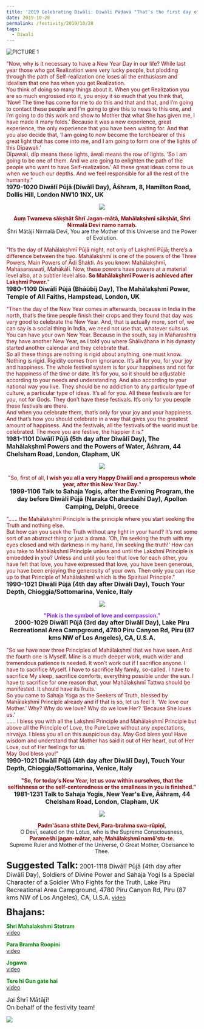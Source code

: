 ```yaml
---
title: '2019 Celebrating Diwālī: Diwālī Pāḍavā "That’s the first day of the Moon."'
date: 2019-10-28
permalink: /festivity/2019/10/28
tags:
  - Diwali
---
```


![PICTURE 1](/images/image1.png)

<p>
<font color="DarkRed">"Now, why is it necessary to have a New Year Day in our life?
While last year those who got Realization were very lucky people, but plodding through the path of Self-realization one loses all the enthusiasm and idealism that one has when you get Realization.<br>
You think of doing so many things about it. When you get Realization you are so much engrossed into it, you enjoy it so much that you think that, ‘Now! The time has come for me to do this and that and that, and I’m going to contact these people and I’m going to give this to news to this one, and I’m going to do this work and show to Mother that what She has given me, I have made it many folds.’ Because it was a new experience, great experience, the only experience that you have been waiting for. And that you also decide that, ‘I am going to now become the torchbearer of this great light that has come into me, and I am going to form one of the lights of this Dīpawali.’<br>
Dīpawali, dīp means these lights, āwali means the row of lights. ‘So I am going to be one of them. And we are going to enlighten the path of the people who want to have Self-realization.’ All these great ideas come to us when we touch our depths. And we feel responsible for all the rest of the humanity."</font><br>
<font size="+0"><b>1979-1020 Diwālī Pūjā (Diwālī Day), Āśhram, 8, Hamilton Road, Dollis Hill, London NW10 1NX, UK</b></font>
</p>

<div style="text-align: center"><img src="/images/image235.png" /></div>

<p style="text-align:center;">
<font color="DarkRed"><b>Auṃ Twameva sākṣhāt Śhrī Jagan-mātā, Mahālakṣhmī sākṣhāt,
Śhri Nirmalā Devī namo namaḥ.</b></font><br>
Śhri Mātājī Nirmalā Devī, You are the Mother of this Universe and the Power of Evolution.
</p>

<p>
<font color="DarkRed">"It’s the day of Mahālakṣhmī Pūjā night, not only of Lakṣhmī Pūjā; there’s a difference between the two. Mahālakṣhmī is one of the powers of the Three Powers, Main Powers of Ādi Śhakti. As you know: Mahālakṣhmī, Mahāsaraswatī, Mahākālī. Now, these powers have powers at a material level also, at a subtler level also. <b>So Mahālakṣhmī Power is achieved after Lakṣhmī Power.</b>"</font><br>
<font size="+0"><b>1980-1109 Diwālī Pūjā (Bhāūbīj Day), The Mahālakṣhmī Power, Temple of All Faiths, Hampstead, London, UK</b></font>
</p>

<p>
<font color="DarkRed">"Then the day of the New Year comes in afterwards, because in India in the north, that’s the time people finish their crops and they found that day was very good to celebrate the New Year. And, that is actually more, sort of, we can say is a social thing in India, we need not use that, whatever suits us. You can have your own New Year. Because in the south, say in Maharashtra they have another New Year, as I told you where Śhālivāhana in his dynasty started another calendar and they celebrate that.<br>
So all these things are nothing is rigid about anything, one must know. Nothing is rigid. Rigidity comes from ignorance. It’s all for you, for your joy and happiness. The whole festival system is for your happiness and not for the happiness of the time or date. It’s for you, so it should be adjustable according to your needs and understanding. And also according to your national way you live. They should be no addiction to any particular type of culture, a particular type of ideas. It’s all for you. All these festivals are for you, not for Gods. They don’t have these festivals. It’s only for you people these festivals are there.<br>
And when you celebrate them, that’s only for your joy and your happiness. And that’s how you should celebrate in a way that gives you the greatest amount of happiness. And the festivals, all the festivals of the world must be celebrated. The more you are festive, the happier it is."</font><br>
<font size="+0"><b>1981-1101 Diwālī Pūjā (5th day after Diwālī Day), The Mahālakṣhmī Powers and the Powers of Water, Āśhram, 44 Chelsham Road, London, Clapham, UK</b></font>
</p>

<div style="text-align: center"><img src="/images/image236.png" /></div>

<p style="text-align:center;">
<font color="DarkRed">"So, first of all, <b>I wish you all a very Happy Diwālī and a prosperous whole year, after this New Year Day.</b>"</font><br>
<font size="+0"><b>1999-1106 Talk to Sahaja Yogis, after the Evening Program, the day before Diwālī Pūjā (Naraka Chaturdaśhī Day), Apollon Camping, Delphi, Greece</b></font>
</p>

<p>
<font color="DarkRed">"...... the Mahālakṣhmī Principle is the principle where you start seeking the Truth and nothing else.<br>
But how can you seek the Truth without any light in your hand? It’s not some sort of an abstract thing or just a drama. ‘Oh, I’m seeking the truth with my eyes closed and with darkness in my hand, I’m seeking the truth!’ How can you take to Mahālakṣhmī Principle unless and until the Lakṣhmī Principle is embedded in you? Unless and until you feel that love for each other, you have felt that love, you have expressed that love, you have been generous, you have been enjoying the generosity of your own. Then only you can rise up to that Principle of Mahālakṣhmī which is the Spiritual Principle."</font><br>
<font size="+0"><b>1990-1021 Diwālī Pūjā (4th day after Diwālī Day), Touch Your Depth, Chioggia/Sottomarina, Venice, Italy</b></font>
</p>

<div style="text-align: center"><img src="/images/image237.png" /></div>

<p style="text-align:center;">
<font color="BlueViolet"><b>"Pink is the symbol of love and compassion."</b></font><br>
<font size="+0"><b>2000-1029 Diwālī Pūjā (3rd day after Diwālī Day), Lake Piru Recreational Area Campground, 4780 Piru Canyon Rd, Piru (87 kms NW of Los Angeles), CA, U.S.A.</b></font>
</p>

<p>
<font color="DarkRed">"So we have now three Principles of Mahālakṣhmī that we have seen. And the fourth one is Myself. Mine is a much deeper work, much wider and tremendous patience is needed. It won’t work out if I sacrifice anyone. I have to sacrifice Myself. I have to sacrifice My family, so-called. I have to sacrifice My sleep, sacrifice comforts, everything possible under the sun. I have to sacrifice for one reason that, your Mahālakṣhmī Tattwa should be manifested. It should have its fruits.<br>
So you came to Sahaja Yoga as the Seekers of Truth, blessed by Mahālakṣhmī Principle already and if that is so, let us feel it. ‘We love our Mother.’ Why? Why do we love? Why do we love Her? ‘Because She loves us.’<br>
...... I bless you with all the Lakṣhmī Principle and Mahālakṣhmī Principle but above all
the Principle of Love, the Pure Love without any expectations, nirvajya. I bless you all on this auspicious day. May God bless you! Have wisdom and understand that Mother has said it out of Her heart, out of Her Love, out of Her feelings for us.<br>
May God bless you!"</font><br>
<font size="+0"><b>1990-1021 Diwālī Pūjā (4th day after Diwālī Day), Touch Your Depth, Chioggia/Sottomarina, Venice, Italy</b></font>
</p>

<p style="text-align:center;">
<font color="DarkRed"><b>"So, for today’s New Year, let us vow within ourselves, that the selfishness or the self-centeredness or the smallness in you is finished."</b></font><br>
<font size="+0"><b>1981-1231 Talk to Sahaja Yogis, New Year's Eve, Āśhram, 44 Chelsham Road, London, Clapham, UK</b></font>
</p>

<div style="text-align: center"><img src="/images/image238.png" /></div>

<p style="text-align:center;">
<font color="DarkRed"><b>Padm‛āsana sthite Devi, Para-brahma swa-rūpiṇī,</b></font><br>
O Devī, seated on the Lotus, who is the Supreme Consciousness,<br>
<font color="DarkRed"><b>Parameśhi jagan-mātar, aah; Mahālakṣhmī namō‛stu-te.</b></font><br>
Supreme Ruler and Mother of the Universe, O Great Mother, Obeisance to Thee.
</p>

<font size="+2"><b>Suggested Talk:</b></font> 
<font size="+0">2001-1118 Diwālī Pūjā (4th day after Diwālī Day), Soldiers of Divine Power and Sahaja Yogi Is a Special Character of a Soldier Who Fights for the Truth, Lake Piru Recreational Area Campground, 4780 Piru Canyon Rd, Piru (87 kms NW of Los Angeles), CA, U.S.A.</font>
<a href="https://www.youtube.com/watch?v=po9D0sQNQZk  "> video</a><br>

<font size="+2"><b>Bhajans:</b></font>

<p>
<font color="green"><b>Shri Mahalakshmi Stotram</b></font><br>
<a href="https://www.youtube.com/watch?v=OqHJsJS5zNs"> video</a><br>
</p>

<p>
<font color="green"><b>Para Bramha Roopini</b></font><br>
<a href="https://www.youtube.com/watch?v=1Ch-wz0NR08">video</a>
</p>

<p>
<font color="green"><b>Jogawa</b></font><br>
<a href="https://www.youtube.com/watch?v=FYbd_oXbyGs">video</a>
</p>
 
<p>
<font color="green"><b>Tere hi Gun gate hai</b></font><br>
<a href="https://youtu.be/rHzvd5Rzfvo">video</a> 
</p>

<p>
<font size="+0">Jai Śhrī Mātājī!<br>
On behalf of the festivity team!</font>
</p>

<div style="text-align: left"><img src="/images/image239.png" /></div>